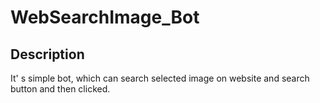 # WebSearchImage_Bot
## Description
It' s simple bot, which can search selected image on website and search button and then clicked.
